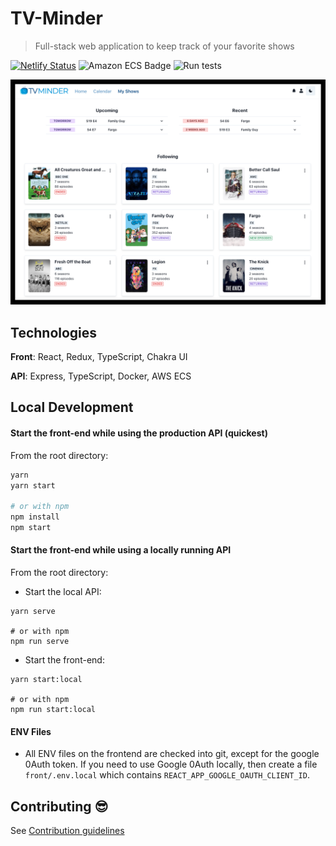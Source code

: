 # TV-Minder

> Full-stack web application to keep track of your favorite shows

[![Netlify Status](https://api.netlify.com/api/v1/badges/c0c8f001-1839-4c79-a338-de51cf4cd991/deploy-status)](https://app.netlify.com/sites/tv-minder/deploys) ![Amazon ECS Badge](https://github.com/trybick/tv-minder/workflows/Deploy%20API%20to%20Amazon%20ECS/badge.svg) ![Run tests](https://github.com/trybick/tv-minder/workflows/Run%20tests/badge.svg)

<p align="center">
<img src="./front/src/images/screenshot-my-shows.png" width="800px"/>
</p>

## Technologies

**Front**: React, Redux, TypeScript, Chakra UI

**API**: Express, TypeScript, Docker, AWS ECS

## Local Development

#### Start the front-end while using the production API (quickest)

From the root directory:

```bash
yarn
yarn start

# or with npm
npm install
npm start
```

#### Start the front-end while using a locally running API

From the root directory:

- Start the local API:

```
yarn serve

# or with npm
npm run serve
```

- Start the front-end:

```
yarn start:local

# or with npm
npm run start:local
```

#### ENV Files

- All ENV files on the frontend are checked into git, except for the google 0Auth token. If you need to use Google 0Auth locally, then create a file `front/.env.local` which contains `REACT_APP_GOOGLE_OAUTH_CLIENT_ID`.

## Contributing 😎

See [Contribution guidelines](https://github.com/trybick/tv-minder/blob/master/CONTRIBUTING.md)
